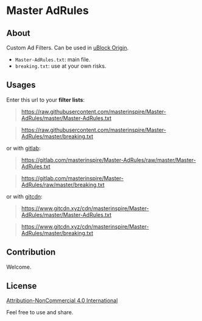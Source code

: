# Master AdRules

## About

Custom Ad Filters. Can be used in [uBlock Origin](https://github.com/gorhill/uBlock).

  * `Master-AdRules.txt`: main file.
  * `breaking.txt`: use at your own risks.

## Usages

Enter this url to your **filter lists**:

> https://raw.githubusercontent.com/masterinspire/Master-AdRules/master/Master-AdRules.txt

> https://raw.githubusercontent.com/masterinspire/Master-AdRules/master/breaking.txt

or with [gitlab](https://gitlab.com/masterinspire/Master-AdRules):

> https://gitlab.com/masterinspire/Master-AdRules/raw/master/Master-AdRules.txt

> https://gitlab.com/masterinspire/Master-AdRules/raw/master/breaking.txt

or with [gitcdn](https://www.gitcdn.xyz):

> https://www.gitcdn.xyz/cdn/masterinspire/Master-AdRules/master/Master-AdRules.txt

> https://www.gitcdn.xyz/cdn/masterinspire/Master-AdRules/master/breaking.txt

## Contribution

Welcome.

## License

[Attribution-NonCommercial 4.0 International](https://creativecommons.org/licenses/by-nc/4.0/)

Feel free to use and share.

